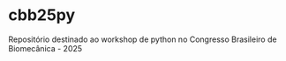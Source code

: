# cbb25py
Repositório destinado ao workshop de python no Congresso Brasileiro de Biomecânica - 2025
